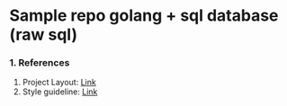 # Sample repo golang + sql database (raw sql)

### 1. References
1. Project Layout: [Link](https://github.com/golang-standards/project-layout)
2. Style guideline: [Link](https://github.com/uber-go/guide/blob/master/style.md)

